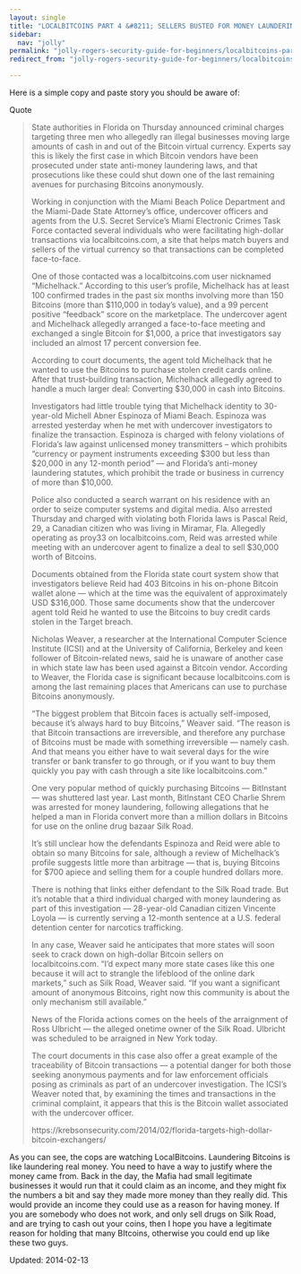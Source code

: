 ```yaml
---
layout: single
title: "LOCALBITCOINS PART 4 &#8211; SELLERS BUSTED FOR MONEY LAUNDERING"
sidebar:
  nav: "jolly"
permalink: "jolly-rogers-security-guide-for-beginners/localbitcoins-part-4-sellers-busted-for-money-laundering/"
redirect_from: "jolly-rogers-security-guide-for-beginners/localbitcoins-part-4-sellers-busted-for-money-laundering"

---
```



<p>Here is a simple copy and paste story you should be aware of:</p>
<div>
<div>Quote</div>
</div>
<blockquote><p>State authorities in Florida on Thursday announced criminal charges targeting three men who allegedly ran illegal businesses moving large amounts of cash in and out of the Bitcoin virtual currency. Experts say this is likely the first case in which Bitcoin vendors have been prosecuted under state anti-money laundering laws, and that prosecutions like these could shut down one of the last remaining avenues for purchasing Bitcoins anonymously.</p>
<p>Working in conjunction with the Miami Beach Police Department and the Miami-Dade State Attorney’s office, undercover officers and agents from the U.S. Secret Service’s Miami Electronic Crimes Task Force contacted several individuals who were facilitating high-dollar transactions via localbitcoins.com, a site that helps match buyers and sellers of the virtual currency so that transactions can be completed face-to-face.</p>
<p>One of those contacted was a localbitcoins.com user nicknamed “Michelhack.” According to this user’s profile, Michelhack has at least 100 confirmed trades in the past six months involving more than 150 Bitcoins (more than $110,000 in today’s value), and a 99 percent positive “feedback” score on the marketplace. The undercover agent and Michelhack allegedly arranged a face-to-face meeting and exchanged a single Bitcoin for $1,000, a price that investigators say included an almost 17 percent conversion fee.</p>
<p>According to court documents, the agent told Michelhack that he wanted to use the Bitcoins to purchase stolen credit cards online. After that trust-building transaction, Michelhack allegedly agreed to handle a much larger deal: Converting $30,000 in cash into Bitcoins.</p>
<p>Investigators had little trouble tying that Michelhack identity to 30-year-old Michell Abner Espinoza of Miami Beach. Espinoza was arrested yesterday when he met with undercover investigators to finalize the transaction. Espinoza is charged with felony violations of Florida’s law against unlicensed money transmitters – which prohibits “currency or payment instruments exceeding $300 but less than $20,000 in any 12-month period” — and Florida’s anti-money laundering statutes, which prohibit the trade or business in currency of more than $10,000.</p>
<p>Police also conducted a search warrant on his residence with an order to seize computer systems and digital media. Also arrested Thursday and charged with violating both Florida laws is Pascal Reid, 29, a Canadian citizen who was living in Miramar, Fla. Allegedly operating as proy33 on localbitcoins.com, Reid was arrested while meeting with an undercover agent to finalize a deal to sell $30,000 worth of Bitcoins.</p>
<p>Documents obtained from the Florida state court system show that investigators believe Reid had 403 Bitcoins in his on-phone Bitcoin wallet alone — which at the time was the equivalent of approximately USD $316,000. Those same documents show that the undercover agent told Reid he wanted to use the Bitcoins to buy credit cards stolen in the Target breach.</p>
<p>Nicholas Weaver, a researcher at the International Computer Science Institute (ICSI) and at the University of California, Berkeley and keen follower of Bitcoin-related news, said he is unaware of another case in which state law has been used against a Bitcoin vendor. According to Weaver, the Florida case is significant because localbitcoins.com is among the last remaining places that Americans can use to purchase Bitcoins anonymously.</p>
<p>“The biggest problem that Bitcoin faces is actually self-imposed, because it’s always hard to buy Bitcoins,” Weaver said. “The reason is that Bitcoin transactions are irreversible, and therefore any purchase of Bitcoins must be made with something irreversible — namely cash. And that means you either have to wait several days for the wire transfer or bank transfer to go through, or if you want to buy them quickly you pay with cash through a site like localbitcoins.com.”</p>
<p>One very popular method of quickly purchasing Bitcoins — BitInstant — was shuttered last year. Last month, BitInstant CEO Charlie Shrem was arrested for money laundering, following allegations that he helped a man in Florida convert more than a million dollars in Bitcoins for use on the online drug bazaar Silk Road.</p>
<p>It’s still unclear how the defendants Espinoza and Reid were able to obtain so many Bitcoins for sale, although a review of Michelhack’s profile suggests little more than arbitrage — that is, buying Bitcoins for $700 apiece and selling them for a couple hundred dollars more.</p>
<p>There is nothing that links either defendant to the Silk Road trade. But it’s notable that a third individual charged with money laundering as part of this investigation — 28-year-old Canadian citizen Vincente Loyola — is currently serving a 12-month sentence at a U.S. federal detention center for narcotics trafficking.</p>
<p>In any case, Weaver said he anticipates that more states will soon seek to crack down on high-dollar Bitcoin sellers on localbitcoins.com. “I’d expect many more state cases like this one because it will act to strangle the lifeblood of the online dark markets,” such as Silk Road, Weaver said. “If you want a significant amount of anonymous Bitcoins, right now this community is about the only mechanism still available.”</p>
<p>News of the Florida actions comes on the heels of the arraignment of Ross Ulbricht — the alleged onetime owner of the Silk Road. Ulbricht was scheduled to be arraigned in New York today.</p>
<p>The court documents in this case also offer a great example of the traceability of Bitcoin transactions — a potential danger for both those seeking anonymous payments and for law enforcement officials posing as criminals as part of an undercover investigation. The ICSI’s Weaver noted that, by examining the times and transactions in the criminal complaint, it appears that this is the Bitcoin wallet associated with the undercover officer.</p>
<p>https://krebsonsecurity.com/2014/02/florida-targets-high-dollar-bitcoin-exchangers/</p></blockquote>
<p>As you can see, the cops are watching LocalBitcoins. Laundering Bitcoins is like laundering real money. You need to have a way to justify where the money came from. Back in the day, the Mafia had small legitimate businesses it would run that it could claim as an income, and they might fix the numbers a bit and say they made more money than they really did. This would provide an income they could use as a reason for having money. If you are somebody who does not work, and only sell drugs on Silk Road, and are trying to cash out your coins, then I hope you have a legitimate reason for holding that many BItcoins, otherwise you could end up like these two guys.</p>

Updated: 2014-02-13

